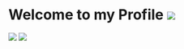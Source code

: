 # Welcome to my Profile ![](https://komarev.com/ghpvc/?username=ny-Diego-J&style=flat-square&label=Profile+views)

<!--Why are you reading this-->

![](https://img.shields.io/badge/Windows_11-0078d4?style=for-the-badge&logo=windows-11&logoColor=white)
![](https://img.shields.io/badge/Arch_Linux-1793D1?style=for-the-badge&logo=arch-linux&logoColor=white)

<!--What are you doing with your Life?-->
